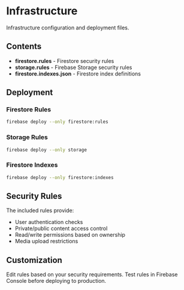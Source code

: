 # Infrastructure

Infrastructure configuration and deployment files.

## Contents

- **firestore.rules** - Firestore security rules
- **storage.rules** - Firebase Storage security rules
- **firestore.indexes.json** - Firestore index definitions

## Deployment

### Firestore Rules

```bash
firebase deploy --only firestore:rules
```

### Storage Rules

```bash
firebase deploy --only storage
```

### Firestore Indexes

```bash
firebase deploy --only firestore:indexes
```

## Security Rules

The included rules provide:
- User authentication checks
- Private/public content access control
- Read/write permissions based on ownership
- Media upload restrictions

## Customization

Edit rules based on your security requirements. Test rules in Firebase Console before deploying to production.
